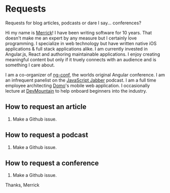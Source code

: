 # Requests

Requests for blog articles, podcasts or dare I say... conferences?

Hi my name is [Merrick](http://merrickchristensen.com)! I have been writing software for 10 years. That doesn't make me an expert by any measure but I certainly love programming. I specialize in web technology but have written native iOS applications & full stack applications alike. I am currently invested in Angular.js, React and authoring maintainable applications. I enjoy creating meaningful content but only if it truely connects with an audience and is something I care about.

I am a co-organizer of [ng-conf](http://www.ng-conf.org), the worlds original Angular conference. I am an infrequent panelist on the [JavaScript Jabber](http://javascriptjabber.com) podcast. I am a full time employee architecting [Domo](http://www.domo.com)'s mobile web application. I occasionally lecture at [DevMountain](http://devmountain.com) to help onboard beginners into the industry.

## How to request an article

1. Make a Github issue.

## How to request a podcast

1. Make a Github issue.

## How to request a conference

1. Make a Github issue.


Thanks, Merrick
